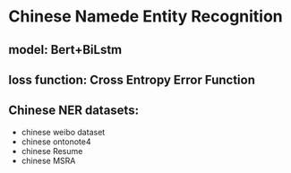 Chinese Namede Entity Recognition
==
model: Bert+BiLstm  
---
loss function: Cross Entropy Error Function
---
Chinese NER datasets: 
----
*  chinese weibo dataset<br>
*  chinese ontonote4<br>
*  chinese Resume<br>
*  chinese MSRA<br>
